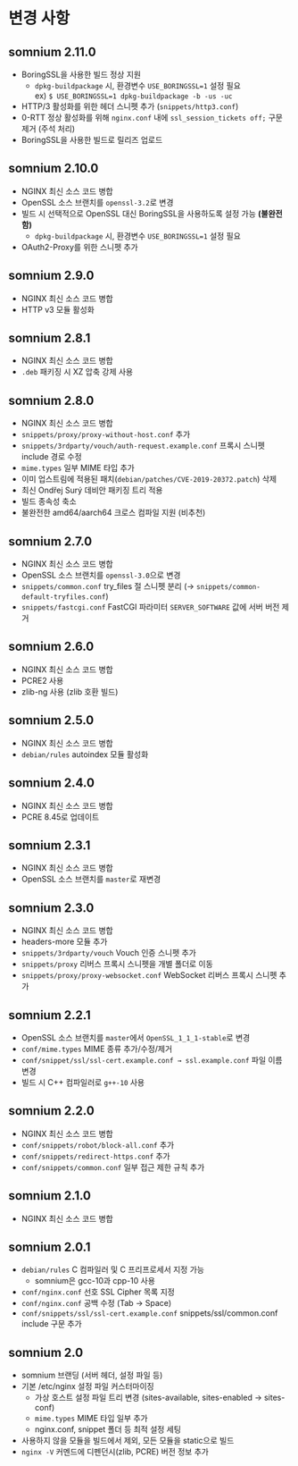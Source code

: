 변경 사항
========
somnium 2.11.0
--------------
  - BoringSSL을 사용한 빌드 정상 지원
    - `dpkg-buildpackage` 시, 환경변수 `USE_BORINGSSL=1` 설정 필요  
      ex) `$ USE_BORINGSSL=1 dpkg-buildpackage -b -us -uc`
  - HTTP/3 활성화를 위한 헤더 스니펫 추가 (`snippets/http3.conf`)
  - 0-RTT 정상 활성화를 위해 `nginx.conf` 내에 `ssl_session_tickets off;` 구문 제거 (주석 처리)
  - BoringSSL을 사용한 빌드로 릴리즈 업로드

somnium 2.10.0
--------------
  - NGINX 최신 소스 코드 병합
  - OpenSSL 소스 브랜치를 `openssl-3.2`로 변경
  - 빌드 시 선택적으로 OpenSSL 대신 BoringSSL을 사용하도록 설정 가능 **(불완전함)**
    - `dpkg-buildpackage` 시, 환경변수 `USE_BORINGSSL=1` 설정 필요
  - OAuth2-Proxy를 위한 스니펫 추가

somnium 2.9.0
-------------
  - NGINX 최신 소스 코드 병합
  - HTTP v3 모듈 활성화

somnium 2.8.1
-------------
  - NGINX 최신 소스 코드 병합
  - `.deb` 패키징 시 XZ 압축 강제 사용

somnium 2.8.0
-------------
  - NGINX 최신 소스 코드 병합
  - `snippets/proxy/proxy-without-host.conf` 추가
  - `snippets/3rdparty/vouch/auth-request.example.conf` 프록시 스니펫 include 경로 수정
  - `mime.types` 일부 MIME 타입 추가
  - 이미 업스트림에 적용된 패치(`debian/patches/CVE-2019-20372.patch`) 삭제
  - 최신 Ondřej Surý 데비안 패키징 트리 적용
  - 빌드 종속성 축소
  - 불완전한 amd64/aarch64 크로스 컴파일 지원 (비추천)

somnium 2.7.0
-------------
  - NGINX 최신 소스 코드 병합
  - OpenSSL 소스 브랜치를 `openssl-3.0`으로 변경
  - `snippets/common.conf` try_files 절 스니펫 분리 (→ `snippets/common-default-tryfiles.conf`)
  - `snippets/fastcgi.conf` FastCGI 파라미터 `SERVER_SOFTWARE` 값에 서버 버전 제거

somnium 2.6.0
-------------
  - NGINX 최신 소스 코드 병합
  - PCRE2 사용
  - zlib-ng 사용 (zlib 호환 빌드)

somnium 2.5.0
-------------
  - NGINX 최신 소스 코드 병합
  - `debian/rules` autoindex 모듈 활성화

somnium 2.4.0
-------------
  - NGINX 최신 소스 코드 병합
  - PCRE 8.45로 업데이트

somnium 2.3.1
-------------
  - NGINX 최신 소스 코드 병합
  - OpenSSL 소스 브랜치를 `master`로 재변경

somnium 2.3.0
-------------
  - NGINX 최신 소스 코드 병합
  - headers-more 모듈 추가
  - `snippets/3rdparty/vouch` Vouch 인증 스니펫 추가
  - `snippets/proxy` 리버스 프록시 스니펫을 개별 폴더로 이동
  - `snippets/proxy/proxy-websocket.conf` WebSocket 리버스 프록시 스니펫 추가

somnium 2.2.1
-------------
  - OpenSSL 소스 브랜치를 `master`에서 `OpenSSL_1_1_1-stable`로 변경
  - `conf/mime.types` MIME 종류 추가/수정/제거
  - `conf/snippet/ssl/ssl-cert.example.conf → ssl.example.conf` 파일 이름 변경
  - 빌드 시 C++ 컴파일러로 `g++-10` 사용

somnium 2.2.0
-------------
  - NGINX 최신 소스 코드 병합
  - `conf/snippets/robot/block-all.conf` 추가
  - `conf/snippets/redirect-https.conf` 추가
  - `conf/snippets/common.conf` 일부 접근 제한 규칙 추가

somnium 2.1.0
-------------
  - NGINX 최신 소스 코드 병합

somnium 2.0.1
-------------
  - `debian/rules` C 컴파일러 및 C 프리프로세서 지정 가능
    - somnium은 gcc-10과 cpp-10 사용
  - `conf/nginx.conf` 선호 SSL Cipher 목록 지정
  - `conf/nginx.conf` 공백 수정 (Tab -> Space)
  - `conf/snippets/ssl/ssl-cert.example.conf` snippets/ssl/common.conf include 구문 추가

somnium 2.0
-----------
  - somnium 브랜딩 (서버 헤더, 설정 파일 등)
  - 기본 /etc/nginx 설정 파일 커스터마이징
    - 가상 호스트 설정 파일 트리 변경 (sites-available, sites-enabled → sites-conf)
    - `mime.types` MIME 타입 일부 추가
    - nginx.conf, snippet 폴더 등 최적 설정 세팅
  - 사용하지 않을 모듈을 빌드에서 제외, 모든 모듈을 static으로 빌드
  - `nginx -V` 커멘드에 디펜던시(zlib, PCRE) 버전 정보 추가
